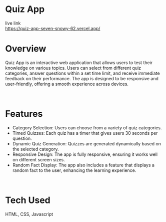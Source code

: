 # Quiz App
live link <br>
https://quiz-app-seven-snowy-62.vercel.app/
<br>
<h1>Overview</h1>
<p>Quiz App is an interactive web application that allows users to test their knowledge on various topics. Users can select from different quiz categories, answer questions within a set time limit, and receive immediate feedback on their performance. The app is designed to be responsive and user-friendly, offering a smooth experience across devices.</p>
<br>

<h1>Features</h1>
<ul>
<li>Category Selection: Users can choose from a variety of quiz categories.</li>
<li>Timed Quizzes: Each quiz has a timer that gives users 30 seconds per question.</li>
<li>Dynamic Quiz Generation: Quizzes are generated dynamically based on the selected category.</li>
<li>Responsive Design: The app is fully responsive, ensuring it works well on different screen sizes.</li>
<li>Random Fact Display: The app also includes a feature that displays a random fact to the user, enhancing the learning experience.</li>
</ul>

<br>

<h1>Tech Used</h1>
HTML, CSS, Javascript

<br>
